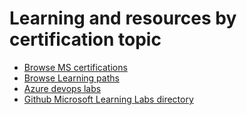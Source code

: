 # Learning and resources by certification topic

  * [Browse MS certifications](https://docs.microsoft.com/en-us/learn/certifications/browse/)
  * [Browse Learning paths](https://docs.microsoft.com/en-us/learn/browse/)
  * [Azure devops labs](https://www.azuredevopslabs.com/)
  * [Github Microsoft Learning Labs directory](https://github.com/MicrosoftLearning?)

